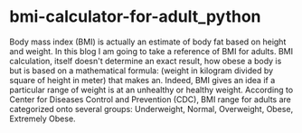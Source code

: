 # bmi-calculator-for-adult_python

Body mass index (BMI) is actually an estimate of body fat based on height and weight. In this blog I am going to take a reference of BMI for adults.  BMI calculation, itself doesn't determine an exact result, how obese a body is but is based on a mathematical formula: (weight in kilogram divided by square of height in meter) that makes an. Indeed,  BMI gives an idea if a particular range of weight is at an unhealthy or healthy weight. According to Center for Diseases Control and Prevention (CDC), BMI range for adults are categorized onto several groups: Underweight, Normal, Overweight, Obese, Extremely Obese.
